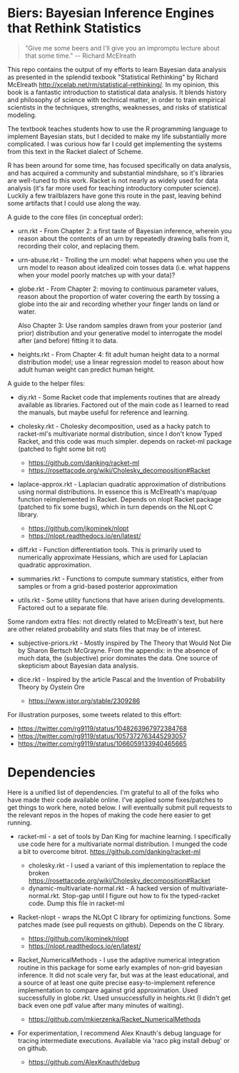 # Biers: Bayesian Inference Engines that Rethink Statistics #

> "Give me some beers and I'll give you an impromptu lecture about
> that some time."
> -- Richard McElreath


This repo contains the output of my efforts to learn Bayesian data
analysis as presented in the splendid texbook "Statistical Rethinking"
by Richard McElreath <http://xcelab.net/rm/statistical-rethinking/>.
In my opinion, this book is a fantastic introduction to statistical
data analysis.  It blends history and philosophy of science with
technical matter, in order to train empirical scientists in the
techniques, strengths, weaknesses, and risks of statistical modeling.


The textbook teaches students how to use the R programming language to
implement Bayesian stats, but I decided to make my life substantially
more complicated.  I was curious how far I could get implementing the
systems from this text in the Racket dialect of Scheme. 

R has been around for some time, has focused specifically on data
analysis, and has acquired a community and substantial mindshare, so
it's libraries are well-tuned to this work.  Racket is not nearly as
widely used for data analysis (it's far more used for teaching
introductory computer science).  Luckily a few trailblazers have gone
this route in the past, leaving behind some artifacts that I could use
along the way.

A guide to the core files (in conceptual order):

  * urn.rkt - From Chapter 2: a first taste of Bayesian inference,
    wherein you reason about the contents of an urn by repeatedly
    drawing balls from it, recording their color, and replacing them.
	
  * urn-abuse.rkt - Trolling the urn model: what happens when you use
    the urn model to reason about idealized coin tosses data
    (i.e. what happens when your model poorly matches up with your
    data)?
		
  * globe.rkt - From Chapter 2: moving to continuous parameter values,
	reason about the proportion of water covering the earth by tossing
	a globe into the air and recording whether your finger lands on
	land or water.
	
	Also Chapter 3: Use random samples drawn from your
	posterior (and prior) distribution and your generative model to
	interrogate the model after (and before) fitting it to data.
	
  * heights.rkt - From Chapter 4: fit adult human height data to a
    normal distribution model; use a linear regression model to reason
    about how adult human weight can predict human height.
	

A guide to the helper files:

  * diy.rkt - Some Racket code that implements routines that are
    already available as libraries.  Factored out of the main code as
    I learned to read the manuals, but maybe useful for reference and
    learning. 
  
  * cholesky.rkt - Cholesky decomposition, used as a hacky patch to
    racket-ml's multivariate normal distribution, since I don't know
    Typed Racket, and this code was much simpler.
	depends on racket-ml package (patched to fight some bit rot)
	  * <https://github.com/danking/racket-ml>
	  * <https://rosettacode.org/wiki/Cholesky_decomposition#Racket>
	
  * laplace-approx.rkt - Laplacian quadratic approximation of
    distributions using normal distributions.  In essence this is
    McElreath's map/quap function reimplemented in Racket.  Depends on
    nlopt Racket package (patched to fix some bugs), which in turn
    depends on the NLopt C library.
	  * <https://github.com/jkominek/nlopt>
	  * <https://nlopt.readthedocs.io/en/latest/>

  * diff.rkt - Function differentiation tools.  This is primarily used
    to numerically approximate Hessians, which are used for Laplacian
    quadratic approximation.
	
  * summaries.rkt - Functions to compute summary statistics, either
    from samples or from a grid-based posterior approximation

  * utils.rkt - Some utility functions that have arisen during
    developments.  Factored out to a separate file.
      
Some random extra files:  not directly related to McElreath's text,
but here are other related probability and stats files that may be of
interest.

  * subjective-priors.rkt - Mostly inspired by The Theory that Would
    Not Die by Sharon Bertsch McGrayne.  From the appendix: in
    the absence of much data, the (subjective) prior dominates the
    data.  One source of skepticism about Bayesian data analysis.
	
  * dice.rkt - Inspired by the article Pascal and the Invention of
    Probability Theory by Oystein Ore
	* <https://www.jstor.org/stable/2309286>


For illustration purposes, some tweets related to this effort:

  * <https://twitter.com/rg9119/status/1048263967972384768>
  * <https://twitter.com/rg9119/status/1057372763445293057>
  * <https://twitter.com/rg9119/status/1066059133940465665>


# Dependencies #

Here is a unified list of dependencies.  I'm grateful to all of the
folks who have made their code available online.  I've applied some
fixes/patches to get things to work here, noted below.  I will
eventually submit pull requests to the relevant repos in the hopes of
making the code here easier to get running.

  * racket-ml - a set of tools by Dan King for machine learning.  I
    specifically use code here for a multivariate normal
    distribution.  I munged the code a bit to overcome bitrot.
	<https://github.com/danking/racket-ml>

	* cholesky.rkt - I used a variant of this implementation
      to replace the broken
	  <https://rosettacode.org/wiki/Cholesky_decomposition#Racket>
    * dynamic-multivariate-normal.rkt - A hacked version of
      multivariate-normal.rkt.  Stop-gap until I figure out how to fix
      the typed-racket code.  Dump this file in racket-ml

  * Racket-nlopt - wraps the NLOpt C library for optimizing functions.
    Some patches made (see pull requests on github). Depends on the C
    library. 
	
	* <https://github.com/jkominek/nlopt> 
    * <https://nlopt.readthedocs.io/en/latest/> 

  * Racket_NumericalMethods - I use the adaptive numerical integration
  routine in this package for some early examples of non-grid bayesian
  inference.  It did not scale very far, but was at the least
  educational, and a source of at least one quite precise easy-to-implement
  reference implementation to compare against grid approximation.
  Used successfully in globe.rkt.  Used unsuccessfully in heights.rkt
  (I didn't get back even one pdf value after many minutes of waiting).

	* <https://github.com/mkierzenka/Racket_NumericalMethods>

  * For experimentation, I recommend Alex Knauth's debug language for
    tracing intermediate executions.  Available via 'raco pkg install
    debug' or on github.
	
	* <https://github.com/AlexKnauth/debug>
